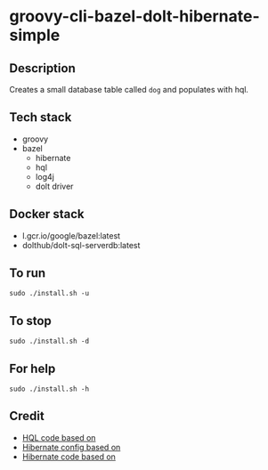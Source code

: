 # groovy-cli-bazel-dolt-hibernate-simple

## Description
Creates a small database table
called `dog` and populates with
hql.

## Tech stack
- groovy
- bazel
  - hibernate
  - hql
  - log4j
  - dolt driver

## Docker stack
- l.gcr.io/google/bazel:latest
- dolthub/dolt-sql-serverdb:latest

## To run
`sudo ./install.sh -u`

## To stop
`sudo ./install.sh -d`

## For help
`sudo ./install.sh -h`

## Credit
- [HQL code based on](https://www.journaldev.com/2954/hibernate-query-language-hql-example-tutorial)
- [Hibernate config based on](https://www.theserverside.com/blog/Coffee-Talk-Java-News-Stories-and-Opinions/An-example-hibernatecfgxml-for-MySQL-8-and-Hibernate-5)
- [Hibernate code based on](https://github.com/lokeshgupta1981/hibernate/tree/master/hibernate-hello-world)
